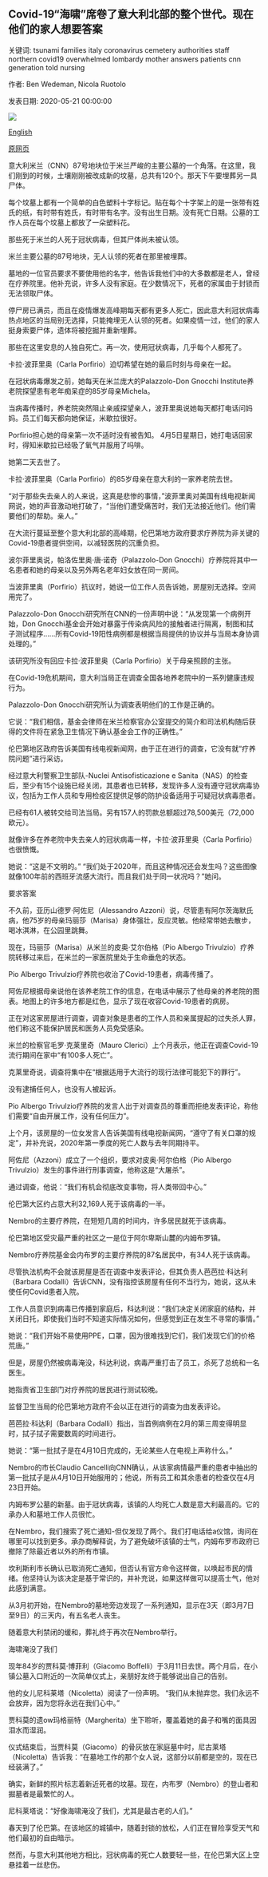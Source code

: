 ## Covid-19“海啸”席卷了意大利北部的整个世代。现在他们的家人想要答案

关键词: tsunami families italy coronavirus cemetery authorities staff northern covid19 overwhelmed lombardy mother answers patients cnn generation told nursing

作者: Ben Wedeman, Nicola Ruotolo

发表日期: 2020-05-21 00:00:00

![](https://cdn.cnn.com/cnnnext/dam/assets/200521093106-milan-cemetery-coronavirus-victims-0423-super-tease.jpg)

[English](Covid-19%20%27tsunami%27%20overwhelmed%20a%20whole%20generation%20in%20northern%20Italy.%20Now%20their%20families%20want%20answers.md)

[原网页](https://edition.cnn.com/2020/05/21/europe/italy-nursing-homes-deaths-intl/index.html)

意大利米兰（CNN）87号地块位于米兰严峻的主要公墓的一个角落。在这里，我们刚到的时候，土壤刚刚被改成新的坟墓，总共有120个。那天下午要埋葬另一具尸体。

每个坟墓上都有一个简单的白色塑料十字标记。贴在每个十字架上的是一张带有姓氏的纸，有时带有姓氏，有时带有名字。没有出生日期。没有死亡日期。公墓的工作人员在每个坟墓上都放了一朵塑料花。

那些死于米兰的人死于冠状病毒，但其尸体尚未被认领。

米兰主要公墓的87号地块，无人认领的死者在那里被埋葬。

墓地的一位官员要求不要使用他的名字，他告诉我他们中的大多数都是老人，曾经在疗养院里。他补充说，许多人没有家庭。在少数情况下，死者的家属由于封锁而无法领取尸体。

停尸房已满员，而且在疫情爆发高峰期每天都有更多人死亡，因此意大利冠状病毒热点地区的当局别无选择，只能掩埋无人认领的死者。如果疫情一过，他们的家人挺身索要尸体，遗体将被挖掘并重新埋葬。

那些在这里安息的人独自死亡。再一次，使用冠状病毒，几乎每个人都死了。

卡拉·波菲里奥（Carla Porfirio）迫切希望在她的最后时刻与母亲在一起。

在冠状病毒爆发之前，她每天在米兰庞大的Palazzolo-Don Gnocchi Institute养老院探望患有老年痴呆症的85岁母亲Michela。

当病毒传播时，养老院突然阻止亲戚探望亲人，波菲里奥说她每天都打电话问妈妈。员工们每天都向她保证，米歇拉很好。

Porfirio担心她的母亲第一次不适时没有被告知。 4月5日星期日，她打电话回家时，得知米歇拉已经吸了氧气并服用了吗啡。

她第二天去世了。

卡拉·波菲里奥（Carla Porfirio）的85岁母亲在意大利的一家养老院去世。

“对于那些失去亲人的人来说，这真是悲惨的事情，”波菲里奥对美国有线电视新闻网说，她的声音激动地打破了，“当他们遭受痛苦时，我们无法接近他们。他们需要他们的帮助。亲人。”

在大流行蔓延至整个意大利北部的高峰期，伦巴第地方政府要求疗养院为非关键的Covid-19患者提供空间，以减轻医院的沉重负担。

波尔菲里奥说，帕洛佐里奥·唐·诺奇（Palazzolo-Don Gnocchi）疗养院将其中一名患者和她的母亲以及另外两名老年妇女放在同一房间。

当波菲里奥（Porfirio）抗议时，她说一位工作人员告诉她，房屋别无选择。空间用完了。

Palazzolo-Don Gnocchi研究所在CNN的一份声明中说：“从发现第一个病例开始，Don Gnocchi基金会开始对暴露于传染病风险的接触者进行隔离，制图和拭子测试程序……所有Covid-19阳性病例都是根据当局提供的协议并与当局本身协调处理的。”

该研究所没有回应卡拉·波菲里奥（Carla Porfirio）关于母亲照顾的主张。

在Covid-19危机期间，意大利当局正在调查全国各地养老院中的一系列健康违规行为。

Palazzolo-Don Gnocchi研究所认为调查表明他们的工作是正确的。

它说：“我们相信，基金会律师在米兰检察官办公室提交的简介和司法机构随后获得的文件将在紧急卫生情况下确认基金会工作的正确性。”

伦巴第地区政府告诉美国有线电视新闻网，由于正在进行的调查，它没有就“疗养院问题”进行采访。

经过意大利警察卫生部队-Nuclei Antisofisticazione e Sanita（NAS）的检查后，至少有15个设施已经关闭，其患者也已转移，发现许多人没有遵守冠状病毒协议，包括为工作人员和专用检疫区提供足够的防护设备适用于可疑冠状病毒患者。

已经有61人被转交给司法当局。另有157人的罚款总额超过78,500美元（72,000欧元）。

就像许多在养老院中失去亲人的冠状病毒一样，卡拉·波菲里奥（Carla Porfirio）也很愤慨​​。

她说：“这是不文明的。” “我们处于2020年，而且这种情况还会发生吗？这些图像就像100年前的西班牙流感大流行。而且我们处于同一状况吗？”她问。

要求答案

不久前，亚历山德罗·阿佐尼（Alessandro Azzoni）说，尽管患有阿尔茨海默氏病，他75岁的母亲玛丽莎（Marisa）身体强壮，反应灵敏。他经常带她去散步，喝冰淇淋，在公园里跳舞。

现在，玛丽莎（Marisa）从米兰的皮奥·艾尔伯格（Pio Albergo Trivulzio）疗养院转移过来后，在米兰的一家医院里处于生命垂危的状态。

Pio Albergo Trivulzio疗养院也收治了Covid-19患者，病毒传播了。

阿佐尼根据母亲说他在该养老院工作的信息，在电话中展示了他母亲的养老院的图表。地图上的许多地方都是红色，显示了现在收容Covid-19患者的病房。

正在对这家房屋进行调查，调查对象是患者的工作人员和亲属提起的过失杀人罪，他们称这不能保护居民和医务人员免受感染。

米兰的检察官毛罗·克莱里奇（Mauro Clerici）上个月表示，他正在调查Covid-19流行期间在家中“有100多人死亡”。

克莱里奇说，调查将集中在“根据适用于大流行的现行法律可能犯下的罪行”。

没有逮捕任何人，也没有人被起诉。

Pio Albergo Trivulzio疗养院的发言人出于对调查员的尊重而拒绝发表评论，称他们需要“自由开展工作，没有任何压力”。

上个月，该房屋的一位女发言人告诉美国有线电视新闻网，“遵守了有关口罩的规定”，并补充说，2020年第一季度的死亡人数与去年同期持平。

阿佐尼（Azzoni）成立了一个组织，要求对皮奥·阿尔伯格（Pio Albergo Trivulzio）发生的事件进行刑事调查，他称这是“大屠杀”。

通过调查，他说：“我们有机会彻底改变事物，将人类带回中心。”

伦巴第大区约占意大利32,169人死于该病毒的一半。

Nembro的主要疗养院，在短短几周的时间内，许多居民就死于该病毒。

伦巴第地区受灾最严重的社区之一是位于阿尔卑斯山麓的内姆布罗镇。

Nembro疗养院基金会内布罗的主要疗养院的87名居民中，有34人死于该病毒。

尽管执法机构不会就该房屋是否在调查中发表评论，但其负责人芭芭拉·科达利（Barbara Codalli）告诉CNN，没有指控该房屋有任何不当行为，她说，这从未使任何Covid患者入院。

工作人员意识到病毒已传播到家庭后，科达利说：“我们决定关闭家庭的结构，并关闭日托，即使我们当时不知道实际情况如何，但感觉到正在发生不寻常的事情。”

她说：“我们开始不易使用PPE，口罩，因为很难找到它们，我们发现它们的价格荒唐。”

但是，房屋仍然被病毒淹没，科达利说，病毒严重打击了员工，杀死了​​总统和一名医生。

她指责省卫生部门对疗养院的居民进行测试较晚。

监督卫生当局的伦巴第地方政府不会以正在进行的调查为由发表评论。

芭芭拉·科达利（Barbara Codalli）指出，当首例病例在2月的第三周变得明显时，拭子拭子需要数周的时间进行。

她说：“第一批拭子是在4月10日完成的，无论某些人在电视上声称什么。”

Nembro的市长Claudio Cancelli向CNN确认，从该家病情最严重的患者中抽出的第一批拭子是从4月10日开始服用的；他说，所有员工和其余患者的检查仅在4月23日开始。

内姆布罗公墓的新墓。由于冠状病毒，该镇的人均死亡人数是意大利最高的。它的承办人和墓地工作人员很忙。

在Nembro，我们搜索了死亡通知-但仅发现了两个。我们打电话给a仪馆，询问在哪里可以找到更多。承办商解释说，为了避免破坏该镇的士气，内姆布罗市政府已撤除了除最近者以外的所有市镇。

坎利斯利市长确认已取消死亡通知，但否认有官方命令这样做，以唤起市民的情绪。他坚持认为该决定是基于常识的，并补充说，如果这样做可以提高士气，他对此感到满意。

从3月初开始，在Nembro的墓地旁边发现了一系列通知，显示在3天（即3月7日至9日）的三天内，有五名老人丧生。

随着意大利禁闭的缓和，葬礼终于再次在Nembro举行。

海啸淹没了我们

现年84岁的贾科莫·博菲利（Giacomo Boffelli）于3月11日去世。两个月后，在小镇公墓入口附近的一次简单仪式上，亲朋好友终于能够说出自己的告别。

他的女儿尼科莱塔（Nicoletta）阅读了一份声明。 “我们从未抛弃您。我们永远不会放弃，因为您将永远在我们心中。”

贾科莫的遗ow玛格丽特（Margherita）坐下聆听，覆盖着她的鼻子和嘴的面具因泪水而湿润。

仪式结束后，当贾科莫（Giacomo）的骨灰放在家庭墓中时，尼古莱塔（Nicoletta）告诉我：“在墓地工作的那个女人说，这部分以前都是空的，现在已经装满了。”

确实，新鲜的照片标志着新近死者的坟墓。现在，内布罗（Nembro）的登山者和掘墓者是最繁忙的人。

尼科莱塔说：“好像海啸淹没了我们，尤其是最古老的人们。”

春天到了伦巴第。在该地区的城镇中，随着封锁的放松，人们正在冒险享受天气和他们最初的自由暗示。

然而，与意大利其他地方相比，冠状病毒的死亡人数要轻一些，在伦巴第大区上空悬挂着一丝悲伤。